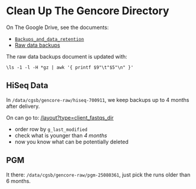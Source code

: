 Clean Up The Gencore Directory
==============================

On The Google Drive, see the documents:

- [`Backups_and_data_retention`](https://docs.google.com/a/nyu.edu/document/d/1xDH79_lcKzhVdFlsYMtxUi8ChxT65ZdMXZ-0HfqWEHc/edit#heading=h.aqmrt7i08al7)
- [Raw data backups](https://docs.google.com/a/nyu.edu/spreadsheet/ccc?key=0AlgGw5GklnXhdDNIbzJITVAxclJMUU95MHAzUUFFYlE#gid=1)

The raw data backups document is updated with:

    \ls -1 -l -H *gz | awk '{ printf $9"\t"$5"\n" }'


HiSeq Data
----------

In `/data/cgsb/gencore-raw/hiseq-700911`, we keep backups up to 4 months after
delivery.

On can go to:
[/layout?type=client_fastqs_dir](https://gencore.bio.nyu.edu/layout?type=client_fastqs_dir)

- order row by  `g_last_modified`
- check what is younger than *4 months*
- now you know what can be potentially deleted

PGM
---

It there: `/data/cgsb/gencore-raw/pgm-25080361`, just pick the runs older than
6 months.


